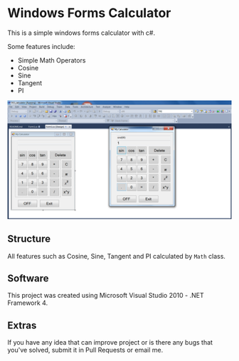 # Windows Forms Calculator
This is a simple windows forms calculator with c#.

Some features include:
* Simple Math Operators
* Cosine
* Sine
* Tangent
* PI

![Calculator](https://github.com/arizanloo/Windows-Calculator/blob/main/Calculator.png)
## Structure
All features such as Cosine, Sine, Tangent and PI calculated by `Math` class.
## Software
This project was created using Microsoft Visual Studio 2010 - .NET Framework 4.
## Extras
If you have any idea that can improve project or is there any bugs that you've solved,
submit it in Pull Requests or email me.  
